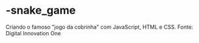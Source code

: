 # -snake_game
Criando o famoso "jogo da cobrinha" com JavaScript, HTML e CSS. 
Fonte: Digital Innovation One

